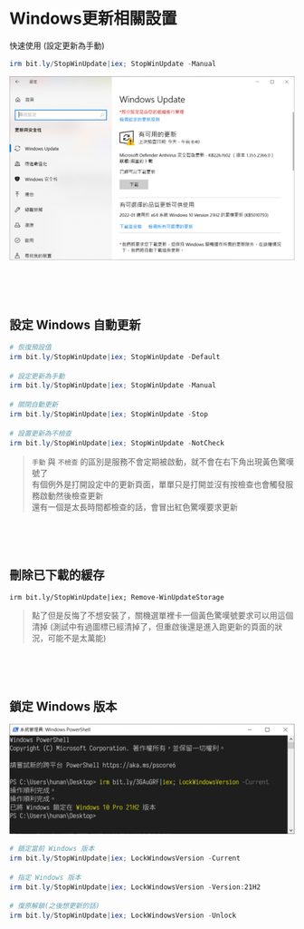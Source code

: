 Windows更新相關設置
===

快速使用 (設定更新為手動)
```ps1
irm bit.ly/StopWinUpdate|iex; StopWinUpdate -Manual
```

![](img/UpdateManual.png)

<br><br><br>

## 設定 Windows 自動更新

```ps1
# 恢復預設值
irm bit.ly/StopWinUpdate|iex; StopWinUpdate -Default

# 設定更新為手動
irm bit.ly/StopWinUpdate|iex; StopWinUpdate -Manual

# 關閉自動更新
irm bit.ly/StopWinUpdate|iex; StopWinUpdate -Stop

# 設置更新為不檢查
irm bit.ly/StopWinUpdate|iex; StopWinUpdate -NotCheck

```

> `手動` 與 `不檢查` 的區別是服務不會定期被啟動，就不會在右下角出現黃色驚嘆號了  
> 有個例外是打開設定中的更新頁面，單單只是打開並沒有按檢查也會觸發服務啟動然後檢查更新  
> 還有一個是太長時間都檢查的話，會冒出紅色驚嘆要求更新



<br><br><br>

## 刪除已下載的緩存
```PS1
irm bit.ly/StopWinUpdate|iex; Remove-WinUpdateStorage
```

> 點了但是反悔了不想安裝了，關機選單裡卡一個黃色驚嘆號要求可以用這個清掉
> (測試中有過圖標已經清掉了，但重啟後還是進入跑更新的頁面的狀況，可能不是太萬能)

<br><br><br>

## 鎖定 Windows 版本
![](img/Cover.png)

```ps1
# 鎖定當前 Windows 版本
irm bit.ly/StopWinUpdate|iex; LockWindowsVersion -Current

# 指定 Windows 版本
irm bit.ly/StopWinUpdate|iex; LockWindowsVersion -Version:21H2

# 復原解鎖(之後想更新的話)
irm bit.ly/StopWinUpdate|iex; LockWindowsVersion -Unlock

```
